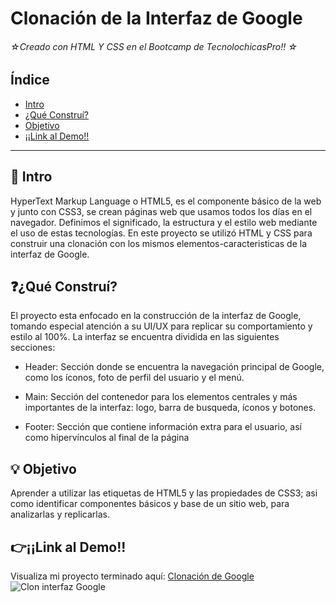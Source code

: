# Clonación de la Interfaz de Google
###### ☆Creado con HTML Y CSS en el Bootcamp de TecnolochicasPro!! ☆


## Índice
* [Intro](https://github.com/HannaMayorga/Google-Clone/blob/main/README.md#-intro)
* [¿Qué Construí?](https://github.com/HannaMayorga/Google-Clone/blob/main/README.md#qu%C3%A9-constru%C3%AD)
* [Objetivo](https://github.com/HannaMayorga/Google-Clone/blob/main/README.md#-objetivo)
* [¡¡Link al Demo!!](https://github.com/HannaMayorga/Google-Clone/blob/main/README.md#link-al-demo)

***
## 📖 Intro
HyperText Markup Language o HTML5, es el componente básico de la web y junto con CSS3, se crean páginas web que usamos todos los días en el navegador. Definimos el significado, la estructura y el estilo web mediante el uso de estas tecnologías.
En este proyecto se utilizó HTML y CSS para construir una clonación con los mismos elementos-caracteristicas de la interfaz de Google.

## ❓¿Qué Construí?
El proyecto esta enfocado en la construcción de la interfaz de Google, tomando especial atención a su UI/UX para replicar su comportamiento y estilo al 100%. La interfaz se encuentra dividida en las siguientes secciones:

* Header: Sección donde se encuentra la navegación principal de Google, como los íconos, foto de perfil del usuario y el menú.

* Main: Sección del contenedor para los elementos centrales y más importantes de la interfaz: logo, barra de busqueda, íconos y botones.

* Footer: Sección que contiene información extra para el usuario, así como hipervínculos al final de la página


## 💡 Objetivo
Aprender a utilizar las etiquetas de HTML5 y las propiedades de CSS3; asi como identificar componentes básicos y base de un sitio web, para analizarlas y replicarlas.

## 👉¡¡Link al Demo!!
Visualiza mi proyecto terminado aquí: [Clonación de Google](https://hannamayorga.github.io/Google-Clone/)
![Clon interfaz Google](https://user-images.githubusercontent.com/131729733/236071528-bbed5e92-a8d5-4313-88a6-961f3b079c38.png)
